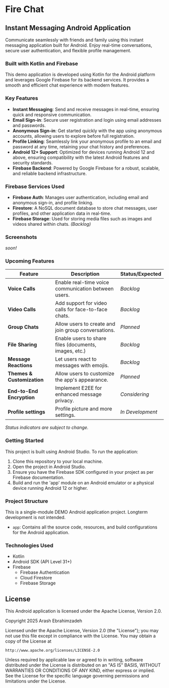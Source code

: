 # Fire Chat

## Instant Messaging Android Application

Communicate seamlessly with friends and family using this instant messaging application built for Android. Enjoy real-time conversations, secure user authentication, and flexible profile management.

### Built with Kotlin and Firebase

This demo application is developed using Kotlin for the Android platform and leverages Google Firebase for its backend services. It provides a smooth and efficient chat experience with modern features.

### Key Features

- **Instant Messaging**: Send and receive messages in real-time, ensuring quick and responsive communication.
- **Email Sign-in**: Secure user registration and login using email addresses and passwords.
- **Anonymous Sign-in**: Get started quickly with the app using anonymous accounts, allowing users to explore before full registration.
- **Profile Linking**: Seamlessly link your anonymous profile to an email and password at any time, retaining your chat history and preferences.
- **Android 12+ Support**: Optimized for devices running Android 12 and above, ensuring compatibility with the latest Android features and security standards.
- **Firebase Backend**: Powered by Google Firebase for a robust, scalable, and reliable backend infrastructure.

### Firebase Services Used

- **Firebase Auth**: Manages user authentication, including email and anonymous sign-in, and profile linking.
- **Firestore**: A NoSQL document database to store chat messages, user profiles, and other application data in real-time.
- **Firebase Storage**: Used for storing media files such as images and videos shared within chats. _(Backlog)_

### Screenshots
_soon!_
### Upcoming Features

| Feature          | Description                                   | Status/Expected |
|-------------------|-----------------------------------------------|-----------------|
| **Voice Calls**  | Enable real-time voice communication between users. | *Backlog* |
| **Video Calls**  | Add support for video calls for face-to-face chats. | *Backlog*        |
| **Group Chats**  | Allow users to create and join group conversations. | *Planned*        |
| **File Sharing** | Enable users to share files (documents, images, etc.) | *Backlog*        |
| **Message Reactions**| Let users react to messages with emojis.         | *Backlog*        |
| **Themes & Customization** | Allow users to customize the app's appearance.   | *Planned*        |
| **End-to-End Encryption** | Implement E2EE for enhanced message privacy.      | *Considering*    |
| **Profile settings** | Profile picture and more settings.      | *In Development*    |

*Status indicators are subject to change.*

### Getting Started

This project is built using Android Studio. To run the application:

1.  Clone this repository to your local machine.
2.  Open the project in Android Studio.
3.  Ensure you have the Firebase SDK configured in your project as per Firebase documentation.
4.  Build and run the 'app' module on an Android emulator or a physical device running Android 12 or higher.

### Project Structure

This is a single-module DEMO Android application project. Longterm development is not intended.

- `app`: Contains all the source code, resources, and build configurations for the Android application.

### Technologies Used

- Kotlin
- Android SDK (API Level 31+)
- Firebase
    - Firebase Authentication
    - Cloud Firestore
    - Firebase Storage
## License

This Android application is licensed under the Apache License, Version 2.0.

Copyright 2025 Arash Ebrahimzadeh

Licensed under the Apache License, Version 2.0 (the "License");
you may not use this file except in compliance with the License.
You may obtain a copy of the License at

    http://www.apache.org/licenses/LICENSE-2.0

Unless required by applicable law or agreed to in writing, software
distributed under the License is distributed on an "AS IS" BASIS,
WITHOUT WARRANTIES OR CONDITIONS OF ANY KIND, either express or implied.
See the License for the specific language governing permissions and
limitations under the License.
